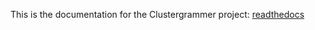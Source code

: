 This is the documentation for the Clustergrammer project: [readthedocs](http://clustergrammer.readthedocs.io/index.html)